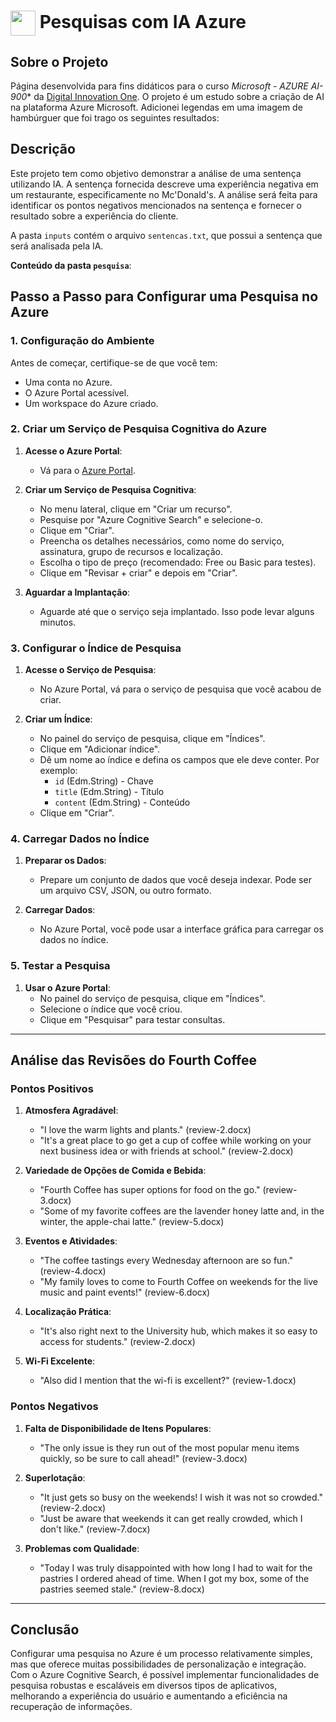 <h1>
    <a href="https://www.dio.me/">
     <img align="center" width="40px" src="https://hermes.digitalinnovation.one/assets/diome/logo-minimized.png"></a>
    <span> Pesquisas com IA Azure</span>
</h1>

## Sobre o Projeto
Página desenvolvida para fins didáticos para o curso *Microsoft - AZURE AI-900** da [Digital Innovation One](https://www.dio.me/). O projeto é um estudo sobre a criação de AI na plataforma Azure Microsoft. Adicionei legendas em uma imagem de hambúrguer que foi trago os seguintes resultados:


## Descrição

Este projeto tem como objetivo demonstrar a análise de uma sentença utilizando IA. A sentença fornecida descreve uma experiência negativa em um restaurante, especificamente no Mc'Donald's. A análise será feita para identificar os pontos negativos mencionados na sentença e fornecer o resultado sobre a experiência do cliente.

A pasta `inputs` contém o arquivo `sentencas.txt`, que possui a sentença que será analisada pela IA.

**Conteúdo da pasta `pesquisa`**:

## Passo a Passo para Configurar uma Pesquisa no Azure

### 1. Configuração do Ambiente

Antes de começar, certifique-se de que você tem:
- Uma conta no Azure.
- O Azure Portal acessível.
- Um workspace do Azure criado.

### 2. Criar um Serviço de Pesquisa Cognitiva do Azure

1. **Acesse o Azure Portal**:
   - Vá para o [Azure Portal](https://portal.azure.com/).

2. **Criar um Serviço de Pesquisa Cognitiva**:
   - No menu lateral, clique em "Criar um recurso".
   - Pesquise por "Azure Cognitive Search" e selecione-o.
   - Clique em "Criar".
   - Preencha os detalhes necessários, como nome do serviço, assinatura, grupo de recursos e localização.
   - Escolha o tipo de preço (recomendado: Free ou Basic para testes).
   - Clique em "Revisar + criar" e depois em "Criar".

3. **Aguardar a Implantação**:
   - Aguarde até que o serviço seja implantado. Isso pode levar alguns minutos.

### 3. Configurar o Índice de Pesquisa

1. **Acesse o Serviço de Pesquisa**:
   - No Azure Portal, vá para o serviço de pesquisa que você acabou de criar.

2. **Criar um Índice**:
   - No painel do serviço de pesquisa, clique em "Índices".
   - Clique em "Adicionar índice".
   - Dê um nome ao índice e defina os campos que ele deve conter. Por exemplo:
     - `id` (Edm.String) - Chave
     - `title` (Edm.String) - Título
     - `content` (Edm.String) - Conteúdo
   - Clique em "Criar".

### 4. Carregar Dados no Índice

1. **Preparar os Dados**:
   - Prepare um conjunto de dados que você deseja indexar. Pode ser um arquivo CSV, JSON, ou outro formato.

2. **Carregar Dados**:
   - No Azure Portal, você pode usar a interface gráfica para carregar os dados no índice.

### 5. Testar a Pesquisa

1. **Usar o Azure Portal**:
   - No painel do serviço de pesquisa, clique em "Índices".
   - Selecione o índice que você criou.
   - Clique em "Pesquisar" para testar consultas.

---


## Análise das Revisões do Fourth Coffee

### Pontos Positivos

1. **Atmosfera Agradável**:
   - "I love the warm lights and plants." (review-2.docx)
   - "It's a great place to go get a cup of coffee while working on your next business idea or with friends at school." (review-2.docx)

2. **Variedade de Opções de Comida e Bebida**:
   - "Fourth Coffee has super options for food on the go." (review-3.docx)
   - "Some of my favorite coffees are the lavender honey latte and, in the winter, the apple-chai latte." (review-5.docx)

3. **Eventos e Atividades**:
   - "The coffee tastings every Wednesday afternoon are so fun." (review-4.docx)
   - "My family loves to come to Fourth Coffee on weekends for the live music and paint events!" (review-6.docx)

4. **Localização Prática**:
   - "It's also right next to the University hub, which makes it so easy to access for students." (review-2.docx)

5. **Wi-Fi Excelente**:
   - "Also did I mention that the wi-fi is excellent?" (review-1.docx)

### Pontos Negativos

1. **Falta de Disponibilidade de Itens Populares**:
   - "The only issue is they run out of the most popular menu items quickly, so be sure to call ahead!" (review-3.docx)

2. **Superlotação**:
   - "It just gets so busy on the weekends! I wish it was not so crowded." (review-2.docx)
   - "Just be aware that weekends it can get really crowded, which I don't like." (review-7.docx)

3. **Problemas com Qualidade**:
   - "Today I was truly disappointed with how long I had to wait for the pastries I ordered ahead of time. When I got my box, some of the pastries seemed stale." (review-8.docx)

---

## Conclusão

Configurar uma pesquisa no Azure é um processo relativamente simples, mas que oferece muitas possibilidades de personalização e integração. Com o Azure Cognitive Search, é possível implementar funcionalidades de pesquisa robustas e escaláveis em diversos tipos de aplicativos, melhorando a experiência do usuário e aumentando a eficiência na recuperação de informações.

